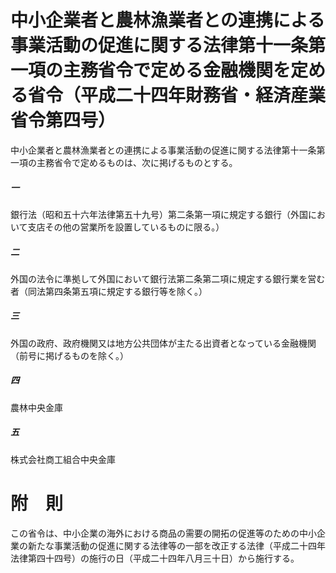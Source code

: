 # 中小企業者と農林漁業者との連携による事業活動の促進に関する法律第十一条第一項の主務省令で定める金融機関を定める省令（平成二十四年財務省・経済産業省令第四号）
中小企業者と農林漁業者との連携による事業活動の促進に関する法律第十一条第一項の主務省令で定めるものは、次に掲げるものとする。
##### 一
銀行法（昭和五十六年法律第五十九号）第二条第一項に規定する銀行（外国において支店その他の営業所を設置しているものに限る。）
##### 二
外国の法令に準拠して外国において銀行法第二条第二項に規定する銀行業を営む者（同法第四条第五項に規定する銀行等を除く。）
##### 三
外国の政府、政府機関又は地方公共団体が主たる出資者となっている金融機関（前号に掲げるものを除く。）
##### 四
農林中央金庫
##### 五
株式会社商工組合中央金庫
# 附　則
この省令は、中小企業の海外における商品の需要の開拓の促進等のための中小企業の新たな事業活動の促進に関する法律等の一部を改正する法律（平成二十四年法律第四十四号）の施行の日（平成二十四年八月三十日）から施行する。
